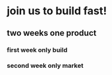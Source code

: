 # join us to build fast!

## two weeks one product

### first week only build

### second week only market
